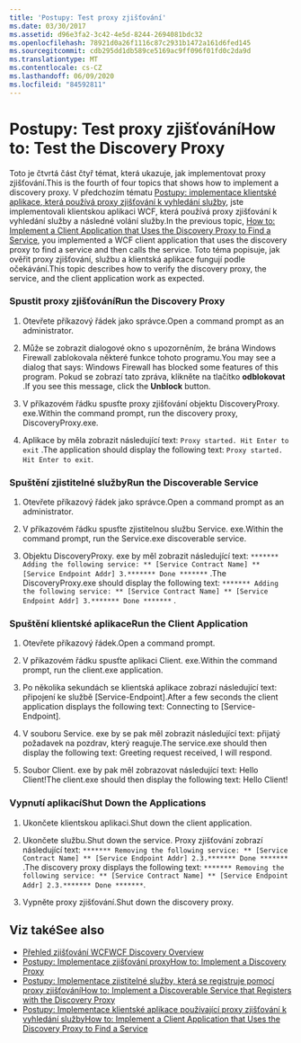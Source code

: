 ```yaml
---
title: 'Postupy: Test proxy zjišťování'
ms.date: 03/30/2017
ms.assetid: d96e3fa2-3c42-4e5d-8244-2694081bdc32
ms.openlocfilehash: 78921d0a26f1116c87c2931b1472a161d6fed145
ms.sourcegitcommit: cdb295dd1db589ce5169ac9ff096f01fd0c2da9d
ms.translationtype: MT
ms.contentlocale: cs-CZ
ms.lasthandoff: 06/09/2020
ms.locfileid: "84592811"
---
```

# <a name="how-to-test-the-discovery-proxy"></a><span data-ttu-id="778be-102">Postupy: Test proxy zjišťování</span><span class="sxs-lookup"><span data-stu-id="778be-102">How to: Test the Discovery Proxy</span></span>
<span data-ttu-id="778be-103">Toto je čtvrtá část čtyř témat, která ukazuje, jak implementovat proxy zjišťování.</span><span class="sxs-lookup"><span data-stu-id="778be-103">This is the fourth of four topics that shows how to implement a discovery proxy.</span></span> <span data-ttu-id="778be-104">V předchozím tématu [Postupy: implementace klientské aplikace, která používá proxy zjišťování k vyhledání služby](client-app-discovery-proxy-to-find-a-service.md), jste implementovali klientskou aplikaci WCF, která používá proxy zjišťování k vyhledání služby a následné volání služby.</span><span class="sxs-lookup"><span data-stu-id="778be-104">In the previous topic, [How to: Implement a Client Application that Uses the Discovery Proxy to Find a Service](client-app-discovery-proxy-to-find-a-service.md), you implemented a WCF client application that uses the discovery proxy to find a service and then calls the service.</span></span> <span data-ttu-id="778be-105">Toto téma popisuje, jak ověřit proxy zjišťování, službu a klientská aplikace fungují podle očekávání.</span><span class="sxs-lookup"><span data-stu-id="778be-105">This topic describes how to verify the discovery proxy, the service, and the client application work as expected.</span></span>  
  
### <a name="run-the-discovery-proxy"></a><span data-ttu-id="778be-106">Spustit proxy zjišťování</span><span class="sxs-lookup"><span data-stu-id="778be-106">Run the Discovery Proxy</span></span>  
  
1. <span data-ttu-id="778be-107">Otevřete příkazový řádek jako správce.</span><span class="sxs-lookup"><span data-stu-id="778be-107">Open a command prompt as an administrator.</span></span>  
  
2. <span data-ttu-id="778be-108">Může se zobrazit dialogové okno s upozorněním, že brána Windows Firewall zablokovala některé funkce tohoto programu.</span><span class="sxs-lookup"><span data-stu-id="778be-108">You may see a dialog that says: Windows Firewall has blocked some features of this program.</span></span> <span data-ttu-id="778be-109">Pokud se zobrazí tato zpráva, klikněte na tlačítko **odblokovat** .</span><span class="sxs-lookup"><span data-stu-id="778be-109">If you see this message, click the **Unblock** button.</span></span>  
  
3. <span data-ttu-id="778be-110">V příkazovém řádku spusťte proxy zjišťování objektu DiscoveryProxy. exe.</span><span class="sxs-lookup"><span data-stu-id="778be-110">Within the command prompt, run the discovery proxy, DiscoveryProxy.exe.</span></span>  
  
4. <span data-ttu-id="778be-111">Aplikace by měla zobrazit následující text: `Proxy started. Hit Enter to exit` .</span><span class="sxs-lookup"><span data-stu-id="778be-111">The application should display the following text: `Proxy started. Hit Enter to exit`.</span></span>  
  
### <a name="run-the-discoverable-service"></a><span data-ttu-id="778be-112">Spuštění zjistitelné služby</span><span class="sxs-lookup"><span data-stu-id="778be-112">Run the Discoverable Service</span></span>  
  
1. <span data-ttu-id="778be-113">Otevřete příkazový řádek jako správce.</span><span class="sxs-lookup"><span data-stu-id="778be-113">Open a command prompt as an administrator.</span></span>  
  
2. <span data-ttu-id="778be-114">V příkazovém řádku spusťte zjistitelnou službu Service. exe.</span><span class="sxs-lookup"><span data-stu-id="778be-114">Within the command prompt, run the Service.exe discoverable service.</span></span>  
  
3. <span data-ttu-id="778be-115">Objektu DiscoveryProxy. exe by měl zobrazit následující text: `******* Adding the following service: ** [Service Contract Name] ** [Service Endpoint Addr] 3.******* Done *******` .</span><span class="sxs-lookup"><span data-stu-id="778be-115">The DiscoveryProxy.exe should display the following text: `******* Adding the following service: ** [Service Contract Name] ** [Service Endpoint Addr] 3.******* Done *******` .</span></span>  
  
### <a name="run-the-client-application"></a><span data-ttu-id="778be-116">Spuštění klientské aplikace</span><span class="sxs-lookup"><span data-stu-id="778be-116">Run the Client Application</span></span>  
  
1. <span data-ttu-id="778be-117">Otevřete příkazový řádek.</span><span class="sxs-lookup"><span data-stu-id="778be-117">Open a command prompt.</span></span>  
  
2. <span data-ttu-id="778be-118">V příkazovém řádku spusťte aplikaci Client. exe.</span><span class="sxs-lookup"><span data-stu-id="778be-118">Within the command prompt, run the client.exe application.</span></span>  
  
3. <span data-ttu-id="778be-119">Po několika sekundách se klientská aplikace zobrazí následující text: připojení ke službě [Service-Endpoint].</span><span class="sxs-lookup"><span data-stu-id="778be-119">After a few seconds the client application displays the following text: Connecting to [Service-Endpoint].</span></span>  
  
4. <span data-ttu-id="778be-120">V souboru Service. exe by se pak měl zobrazit následující text: přijatý požadavek na pozdrav, který reaguje.</span><span class="sxs-lookup"><span data-stu-id="778be-120">The service.exe should then display the following text: Greeting request received, I will respond.</span></span>  
  
5. <span data-ttu-id="778be-121">Soubor Client. exe by pak měl zobrazovat následující text: Hello Client!</span><span class="sxs-lookup"><span data-stu-id="778be-121">The client.exe should then display the following text: Hello Client!</span></span>  
  
### <a name="shut-down-the-applications"></a><span data-ttu-id="778be-122">Vypnutí aplikací</span><span class="sxs-lookup"><span data-stu-id="778be-122">Shut Down the Applications</span></span>  
  
1. <span data-ttu-id="778be-123">Ukončete klientskou aplikaci.</span><span class="sxs-lookup"><span data-stu-id="778be-123">Shut down the client application.</span></span>  
  
2. <span data-ttu-id="778be-124">Ukončete službu.</span><span class="sxs-lookup"><span data-stu-id="778be-124">Shut down the service.</span></span> <span data-ttu-id="778be-125">Proxy zjišťování zobrazí následující text: `******* Removing the following service: ** [Service Contract Name] ** [Service Endpoint Addr] 2.3.******* Done *******` .</span><span class="sxs-lookup"><span data-stu-id="778be-125">The discovery proxy displays the following text: `******* Removing the following service: ** [Service Contract Name] ** [Service Endpoint Addr] 2.3.******* Done *******`.</span></span>  
  
3. <span data-ttu-id="778be-126">Vypněte proxy zjišťování.</span><span class="sxs-lookup"><span data-stu-id="778be-126">Shut down the discovery proxy.</span></span>  
  
## <a name="see-also"></a><span data-ttu-id="778be-127">Viz také</span><span class="sxs-lookup"><span data-stu-id="778be-127">See also</span></span>

- [<span data-ttu-id="778be-128">Přehled zjišťování WCF</span><span class="sxs-lookup"><span data-stu-id="778be-128">WCF Discovery Overview</span></span>](wcf-discovery-overview.md)
- [<span data-ttu-id="778be-129">Postupy: Implementace zjišťování proxy</span><span class="sxs-lookup"><span data-stu-id="778be-129">How to: Implement a Discovery Proxy</span></span>](how-to-implement-a-discovery-proxy.md)
- [<span data-ttu-id="778be-130">Postupy: Implementace zjistitelné služby, která se registruje pomocí proxy zjišťování</span><span class="sxs-lookup"><span data-stu-id="778be-130">How to: Implement a Discoverable Service that Registers with the Discovery Proxy</span></span>](discoverable-service-that-registers-with-the-discovery-proxy.md)
- [<span data-ttu-id="778be-131">Postupy: Implementace klientské aplikace používající proxy zjišťování k vyhledání služby</span><span class="sxs-lookup"><span data-stu-id="778be-131">How to: Implement a Client Application that Uses the Discovery Proxy to Find a Service</span></span>](client-app-discovery-proxy-to-find-a-service.md)

